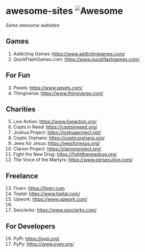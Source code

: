 # awesome-sites ![Awesome](https://cdn.rawgit.com/sindresorhus/awesome/d7305f38d29fed78fa85652e3a63e154dd8e8829/media/badge.svg)
*Some awesome websites*

## Games
1. Addicting Games: https://www.addictinggames.com/
2. QuickFlashGames.com: https://www.quickflashgames.com/

## For Fun
3. Pexels: https://www.pexels.com/
4. Thingiverse: https://www.thingiverse.com/

## Charities
5. Live Action: https://www.liveaction.org/
6. Copts in Need: https://coptsinneed.org/
7. Joshua Project: https://joshuaproject.net/
8. Coptic Orphans: https://copticorphans.org/
9. Jews for Jesus: https://jewsforjesus.org/
10. Clarion Project: https://clarionproject.org/
11. Fight the New Drug: https://fightthenewdrug.org/
12. The Voice of the Martyrs: https://www.persecution.com/

## Freelance
13. Fiverr: https://fiverr.com
14. Toptal: https://www.toptal.com/
15. Upwork: https://www.upwork.com/
16. 
17. Seoclerks: https://www.seoclerks.com/

## For Developers
16. PyPi: https://pypi.org/  
17. PyPy: https://www.pypy.org/
